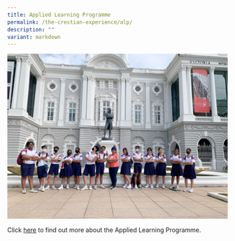 ```yaml
---
title: Applied Learning Programme
permalink: /the-crestian-experience/alp/
description: ""
variant: markdown
---
```

![](/images/Header%20Picture%20Google%20Sites/ALP.jpg)

Click [here](https://sites.google.com/moe.edu.sg/prcss-alp) to find out more about the Applied Learning Programme.